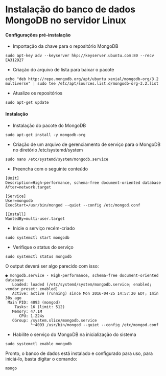 # Instalação do banco de dados MongoDB no servidor Linux

#### Configurações pré-instalação

* Importação da chave para o repositório MongoDB

```
sudo apt-key adv --keyserver hkp://keyserver.ubuntu.com:80 --recv EA312927
```

* Criação do arquivo de lista para baixar o pacote

```
echo "deb http://repo.mongodb.org/apt/ubuntu xenial/mongodb-org/3.2 multiverse" | sudo tee /etc/apt/sources.list.d/mongodb-org-3.2.list
```

* Atualize os repositórios

```
sudo apt-get update
```

#### Instalação

* Instalação do pacote do MongoDB

```
sudo apt-get install -y mongodb-org
```

* Criação de um arquivo de gerenciamento de serviço para o MongoDB no diretório /etc/systemd/system

```
sudo nano /etc/systemd/system/mongodb.service
```

* Preencha com o seguinte conteúdo

```
[Unit]
Description=High-performance, schema-free document-oriented database
After=network.target

[Service]
User=mongodb
ExecStart=/usr/bin/mongod --quiet --config /etc/mongod.conf

[Install]
WantedBy=multi-user.target
```

* Inicie o serviço recém-criado

```
sudo systemctl start mongodb
```

* Verifique o status do serviço

```
sudo systemctl status mongodb
```
O output deverá ser algo parecido com isso:
```
● mongodb.service - High-performance, schema-free document-oriented database
   Loaded: loaded (/etc/systemd/system/mongodb.service; enabled; vendor preset: enabled)
   Active: active (running) since Mon 2016-04-25 14:57:20 EDT; 1min 30s ago
 Main PID: 4093 (mongod)
    Tasks: 16 (limit: 512)
   Memory: 47.1M
      CPU: 1.224s
   CGroup: /system.slice/mongodb.service
           └─4093 /usr/bin/mongod --quiet --config /etc/mongod.conf
```

* Habilite o serviço do MongoDB na inicialização do sistema

```
sudo systemctl enable mongodb
```

Pronto, o banco de dados está instalado e configurado para uso, para iniciá-lo, basta digitar o comando:

```
mongo
```
